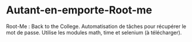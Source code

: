 # Autant-en-emporte-Root-me
Root-Me : Back to the College. Automatisation de tâches pour récupérer le mot de passe. Utilise les modules math, time et selenium (à télécharger).
